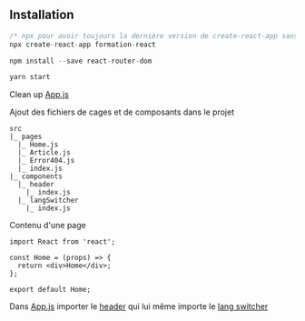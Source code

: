 ## Installation

```javascript
/* npx pour avoir toujours la dernière version de create-react-app sans avoir à l'update a chaque fois */
npx create-react-app formation-react

npm install --save react-router-dom

yarn start
```

Clean up [App.js](https://github.com/wonknu/formation-react/blob/2f0f8e3dda96e0726902de33b78654dccc3d818b/src/App.js)

Ajout des fichiers de cages et de composants dans le projet

```
src
|_ pages
  |_ Home.js
  |_ Article.js
  |_ Error404.js
  |_ index.js
|_ components
  |_ header
    |_ index.js
  |_ langSwitcher
    |_ index.js
```

Contenu d'une page 

```
import React from 'react';

const Home = (props) => {
  return <div>Home</div>;
};

export default Home;
```

Dans [App.js](https://github.com/wonknu/formation-react/blob/a154837728255236996ca6784fc65c70f41ba272/src/App.js) importer le [header](https://github.com/wonknu/formation-react/blob/a154837728255236996ca6784fc65c70f41ba272/src/components/header/index.js) qui lui même importe le [lang switcher](https://github.com/wonknu/formation-react/blob/a154837728255236996ca6784fc65c70f41ba272/src/components/langSwitcher/index.js)